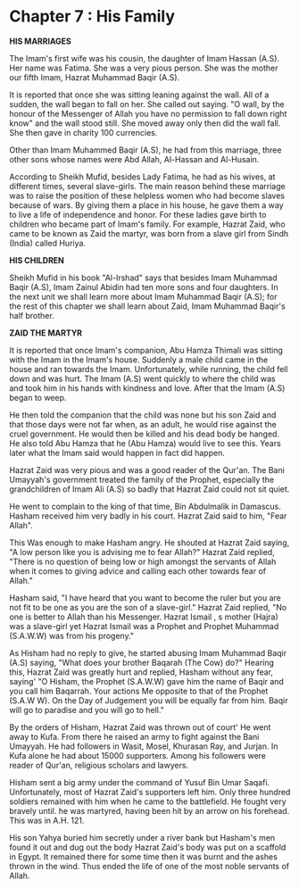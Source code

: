 Chapter 7 : His Family
======================

**HIS MARRIAGES**

The Imam's first wife was his cousin, the daughter of Imam Hassan
(A.S). Her name was Fatima. She was a very pious person. She was the
mother our fifth Imam, Hazrat Muhammad Baqir (A.S).

It is reported that once she was sitting leaning against the wall. All
of a sudden, the wall began to fall on her. She called out saying. "O
wall, by the honour of the Messenger of Allah you have no permission to
fall down right know" and the wall stood still. She moved away only then
did the wall fall. She then gave in charity 100 currencies.

Other than Imam Muhammed Baqir (A.S), he had from this marriage, three
other sons whose names were Abd Allah, Al-Hassan and Al-Husain.

According to Sheikh Mufid, besides Lady Fatima, he had as his wives, at
different times, several slave-girls. The main reason behind these
marriage was to raise the position of these helpless women who had
become slaves because of wars. By giving them a place in his house, he
gave them a way to live a life of independence and honor. For these
ladies gave birth to children who became part of Imam's family. For
example, Hazrat Zaid, who came to be known as Zaid the martyr, was born
from a slave girl from Sindh (India) called Huriya.

**HIS CHILDREN**

Sheikh Mufid in his book "Al-Irshad" says that besides Imam Muhammad
Baqir (A.S), Imam Zainul Abidin had ten more sons and four daughters. In
the next unit we shall learn more about Imam Muhammad Baqir (A.S); for
the rest of this chapter we shall learn about Zaid, Imam Muhammad
Baqir's half brother.

**ZAID THE MARTYR**

It is reported that once Imam's companion, Abu Hamza Thimali was
sitting with the Imam in the Imam's house. Suddenly a male child came in
the house and ran towards the Imam. Unfortunately, while running, the
child fell down and was hurt. The Imam (A.S) went quickly to where the
child was and took him in his hands with kindness and love. After that
the Imam (A.S) began to weep.

He then told the companion that the child was none but his son Zaid and
that those days were not far when, as an adult, he would rise against
the cruel government. He would then be killed and his dead body be
hanged. He also told Abu Hamza that he (Abu Hamza) would live to see
this. Years later what the Imam said would happen in fact did happen.

Hazrat Zaid was very pious and was a good reader of the Qur'an. The
Bani Umayyah's government treated the family of the Prophet, especially
the grandchildren of Imam Ali (A.S) so badly that Hazrat Zaid could not
sit quiet.

He went to complain to the king of that time, Bin Abdulmalik in
Damascus. Hasham received him very badly in his court. Hazrat Zaid said
to him, "Fear Allah".

This Was enough to make Hasham angry. He shouted at Hazrat Zaid saying,
"A low person like you is advising me to fear Allah?" Hazrat Zaid
replied, "There is no question of being low or high amongst the servants
of Allah when it comes to giving advice and calling each other towards
fear of Allah."

Hasham said, "I have heard that you want to become the ruler but you
are not fit to be one as you are the son of a slave-girl." Hazrat Zaid
replied, "No one is better to Allah than his Messenger. Hazrat Ismail ,
s mother (Hajra) was a slave-girl yet Hazrat Ismail was a Prophet and
Prophet Muhammad (S.A.W.W) was from his progeny."

As Hisham had no reply to give, he started abusing Imam Muhammad Baqir
(A.S) saying, "What does your brother Baqarah (The Cow) do?" Hearing
this, Hazrat Zaid was greatly hurt and replied, Hasham without any fear,
saying' "O Hisham, the Prophet (S.A.W.W) gave him the name of Baqir and
you call him Baqarrah. Your actions Me opposite to that of the Prophet
(S.A.W W). On the Day of Judgement you will be equally far from him.
Baqir will go to paradise and you will go to hell."

By the orders of Hisham, Hazrat Zaid was thrown out of court' He went
away to Kufa. From there he raised an army to fight against the Bani
Umayyah. He had followers in Wasit, Mosel, Khurasan Ray, and Jurjan. In
Kufa alone he had about 15000 supporters. Among his followers were
reader of Qur'an, religious scholars and lawyers.

Hisham sent a big army under the command of Yusuf Bin Umar Saqafi.
Unfortunately, most of Hazrat Zaid's supporters left him. Only three
hundred soldiers remained with him when he came to the battlefield. He
fought very bravely until. he was martyred, having been hit by an arrow
on his forehead. This was in A.H. 121.

His son Yahya buried him secretly under a river bank but Hasham's men
found it out and dug out the body Hazrat Zaid's body was put on a
scaffold in Egypt. It remained there for some time then it was burnt and
the ashes thrown in the wind. Thus ended the life of one of the most
noble servants of Allah.


